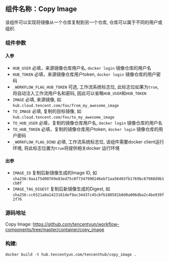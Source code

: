 ## 组件名称：Copy Image

该组件可以实现将镜像从一个仓库复制到另一个仓库, 仓库可以属于不同的用户或组织.

### 组件参数

#### 入参


- `HUB_USER` 必填，来源镜像仓库用户名, `docker login` 镜像仓库的用户名
- `HUB_TOKEN` 必填，来源镜像仓库用户token, `docker login` 镜像仓库的用户密码
- `_WORKFLOW_FLAG_HUB_TOKEN` 可选, 工作流系统标志位, 此标志位如果为`true`, 将自动注入工作流用户名和密码, 因此可以省略`HUB_USER`和`HUB_TOKEN`
- `IMAGE` 必填, 来源镜像, 如`hub.cloud.tencent.com/fox/from_my_awesome_image`
- `TO_IMAGE` 必填, 复制的目标镜像, 如`hub.cloud.tencent.com/fox/to_my_awesome_image`
- `TO_HUB_USER` 必填，复制的镜像仓库用户名, `docker login` 镜像仓库的用户名
- `TO_HUB_TOKEN` 必填，复制的镜像仓库用户token, `docker login` 镜像仓库的用户密码
- `_WORKFLOW_FLAG_DIND` 必填, 工作流系统标志位, 该组件需要docker client运行环境, 将此标志位置为`true`将提供相关docker 运行环境


#### 出参

- `IMAGE_ID` 复制后新镜像生成的Image ID, 如`sha256:9aa1f5d00769e83ed75c0f7347990246eb71aa56403fb1769bc87988d9b1cb8f`
- `IMAGE_TAG_DIGEST` 复制后新镜像生成的Digest, 如`sha256:cc6521a0a1423161def9ac34437c45cbfb180581b8d0a006dba2c4be939f2f76`

### 源码地址

Copy Image: <https://github.com/tencentyun/workflow-components/tree/master/container/copy_image>

### 构建:

`docker build -t hub.tencentyun.com/tencenthub/copy_image .`
